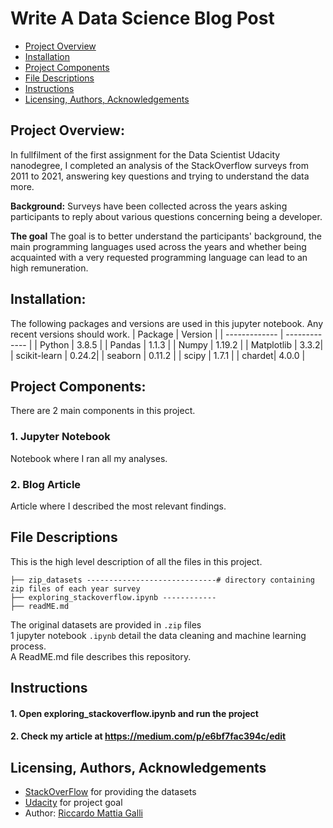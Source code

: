 # Write A Data Science Blog Post
- [Project Overview](#Project-Overview)
- [Installation](#Installation)
- [Project Components](#Components)
- [File Descriptions](#File-Descriptions)
- [Instructions](#How-To-Run-This-Project)
- [Licensing, Authors, Acknowledgements](#License)

## Project Overview: <a name="Project-Overview"></a>

In fullfilment of the first assignment for the Data Scientist Udacity nanodegree, I completed an analysis of the StackOverflow surveys from 2011 to 2021, answering key questions and trying to understand the data more.

**Background:** 
Surveys have been collected across the years asking participants to reply about various questions concerning being a developer.

**The goal** 
The goal is to better understand the participants' background, the main programming languages used across the years and whether being acquainted with a very requested programming language can lead to an high remuneration.

## Installation:  <a name="Installation"></a>

The following packages and versions are used in this jupyter notebook. Any recent versions should work.
| Package  | Version |
| ------------- | ------------- |
| Python  | 3.8.5  |
| Pandas  | 1.1.3  |
| Numpy   | 1.19.2 |
| Matplotlib | 3.3.2|
| scikit-learn  | 0.24.2|
| seaborn | 0.11.2 |
| scipy | 1.7.1 |
| chardet| 4.0.0 |

## Project Components: <a name="Components"></a>

There are 2 main components in this project.

### 1. Jupyter Notebook
Notebook where I ran all my analyses.

### 2. Blog Article
Article where I described the most relevant findings.


## File Descriptions <a name="File-Descriptions"></a>
This is the high level description of all the files in this project.
```
├── zip_datasets -----------------------------# directory containing zip files of each year survey         
├── exploring_stackoverflow.ipynb ------------
├── readME.md
```

The original datasets are provided in `.zip` files <br>
1 jupyter notebook `.ipynb` detail the data cleaning and machine learning process. <br>
A ReadME.md file describes this repository.

## Instructions <a name="How-To-Run-This-Project"></a>

#### 1. Open exploring_stackoverflow.ipynb and run the project
#### 2. Check my article at https://medium.com/p/e6bf7fac394c/edit


## Licensing, Authors, Acknowledgements <a name="License"></a>
* [StackOverFlow](https://stackoverflow.com/) for providing the datasets
* [Udacity](https://www.udacity.com/) for project goal
* Author: [Riccardo Mattia Galli](https://github.com/Ricmatgal)